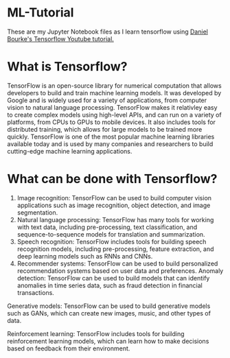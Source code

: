 # ML-Tutorial
These are my Jupyter Notebook files as I learn tensorflow using [Daniel Bourke's Tensorflow Youtube tutorial.](https://www.youtube.com/watch?v=tpCFfeUEGs8&amp)



# What is Tensorflow?
TensorFlow is an open-source library for numerical computation that allows developers to build and train machine learning models. It was developed by Google and is widely used for a variety of applications, from computer vision to natural language processing. TensorFlow makes it relativley easy to create complex models using high-level APIs, and can run on a variety of platforms, from CPUs to GPUs to mobile devices. It also includes tools for distributed training, which allows for large models to be trained more quickly. TensorFlow is one of the most popular machine learning libraries available today and is used by many companies and researchers to build cutting-edge machine learning applications.


# What can be done with Tensorflow?
1. Image recognition: TensorFlow can be used to build computer vision applications such as image recognition, object detection, and image segmentation.
2. Natural language processing: TensorFlow has many tools for working with text data, including pre-processing, text classification, and sequence-to-sequence models for translation and summarization.
3. Speech recognition: TensorFlow includes tools for building speech recognition models, including pre-processing, feature extraction, and deep learning models such as RNNs and CNNs.
4. Recommender systems: TensorFlow can be used to build personalized recommendation systems based on user data and preferences.
Anomaly detection: TensorFlow can be used to build models that can identify anomalies in time series data, such as fraud detection in financial transactions.

Generative models: TensorFlow can be used to build generative models such as GANs, which can create new images, music, and other types of data.

Reinforcement learning: TensorFlow includes tools for building reinforcement learning models, which can learn how to make decisions based on feedback from their environment.
